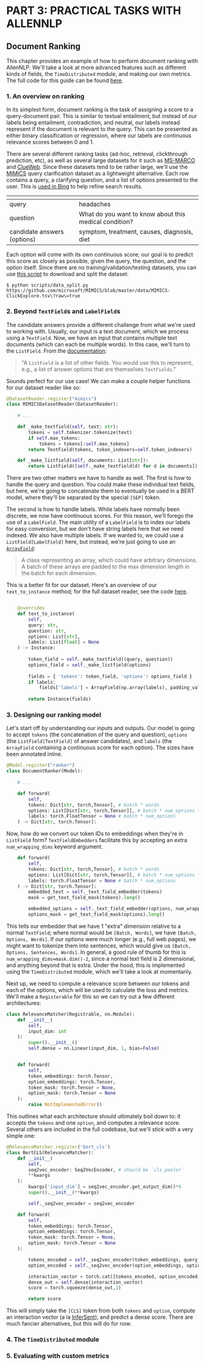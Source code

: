 # PART 3: PRACTICAL TASKS WITH ALLENNLP

## Document Ranking

This chapter provides an example of how to perform document ranking with AllenNLP. We'll take a look at more advanced features such as different kinds of fields, the `TimeDistributed` module, and making our own metrics. The full code for this guide can be found [here](https://github.com/jacobdanovitch/allenrank).

### 1. An overview on ranking

In its simplest form, document ranking is the task of assigning a score to a query-document pair. This is similar to textual entailment, but instead of our labels being entailment, contradiction, and neutral, our labels instead represent if the document is relevant to the query. This can be presented as either binary classification or regression, where our labels are continuous relevance scores between 0 and 1.

There are several different ranking tasks (ad-hoc, retrieval, clickthrough prediction, etc), as well as several large datasets for it such as [MS-MARCO](https://microsoft.github.io/msmarco/) and [ClueWeb](https://lemurproject.org/clueweb09/). Since these datasets tend to be rather large, we'll use the [MIMICS](https://github.com/microsoft/MIMICS) query clarification dataset as a lightweight alternative. Each row contains a query, a clarifying question, and a list of options presented to the user. This is [used in Bing](https://twitter.com/albondarenko2/status/1225802655504781312/photo/1) to help refine search results.

| <!-- -->                            | <!-- -->                                                  |
|-------------------------------------|-----------------------------------------------------------|
| query                               | headaches                                                 |
| question                            | What do you want to know about this medical condition?    |
| candidate answers (options)         | symptom, treatment, causes, diagnosis, diet               |

Each option will come with its own continuous score; our goal is to predict this score as closely as possible, given the query, the question, and the option itself. Since there are no training/validation/testing datasets, you can use [this script](https://github.com/jacobdanovitch/allenrank/blob/master/scripts/data_split.py) to download and split the dataset:

```shell
$ python scripts/data_split.py https://github.com/microsoft/MIMICS/blob/master/data/MIMICS-ClickExplore.tsv\?raw\=true
```

### 2. Beyond `TextField`s and `LabelField`s

The candidate answers provide a different challenge from what we're used to working with. Usually, our input is a text document, which we process using a `TextField`. Now, we have an input that contains multiple text documents (which can each be multiple words). In this case, we'll turn to the `ListField`. From the [documentation](https://docs.allennlp.org/master/api/data/fields/list_field/): 

> "A `ListField` is a list of other fields. You would use this to represent, e.g., a list of answer options that are themselves `TextFields`."

Sounds perfect for our use case! We can make a couple helper functions for our dataset reader like so:

```python
@DatasetReader.register("mimics")
class MIMICSDatasetReader(DatasetReader):
    
    # ...

    def _make_textfield(self, text: str):
        tokens = self.tokenizer.tokenize(text)
        if self.max_tokens:
            tokens = tokens[:self.max_tokens]
        return TextField(tokens, token_indexers=self.token_indexers)

    def _make_listfield(self, documents: List[str]):
        return ListField([self._make_textfield(d) for d in documents])
```

There are two other matters we have to handle as well. The first is how to handle the query and question. You could make these individual text fields, but here, we're going to concatenate them to eventually be used in a BERT model, where they'll be separated by the special `[SEP]` token.

The second is how to handle labels. While labels have normally been discrete, we now have continuous scores. For this reason, we'll forego the use of a `LabelField`. The main utility of a `LabelField` is to index our labels for easy conversion, but we don't have string labels here that we need indexed. We also have multiple labels. If we wanted to, we could use a `ListField[LabelField]` here, but instead, we're just going to use an [`ArrayField`](https://docs.allennlp.org/master/api/data/fields/array_field/):

> A class representing an array, which could have arbitrary dimensions. A batch of these arrays are padded to the max dimension length in the batch for each dimension.

This is a better fit for our dataset. Here's an overview of our `text_to_instance` method; for the full dataset reader, see the code [here](https://github.com/jacobdanovitch/allenrank/blob/master/allenrank/dataset_readers/mimics_reader.py).

```python

    @overrides
    def text_to_instance(
        self,
        query: str, 
        question: str,
        options: List[str],
        labels: List[float] = None
    ) -> Instance:
        
        token_field = self._make_textfield((query, question))
        options_field = self._make_listfield(options)
        
        fields = { 'tokens': token_field, 'options': options_field }
        if labels:       
            fields['labels'] = ArrayField(np.array(labels), padding_value=-1)
        
        return Instance(fields)
```

### 3. Designing our ranking model

Let's start off by understanding our inputs and outputs. Our model is going to accept `tokens` (the concatenation of the query and question), `options` (the `ListField[TextField]` of answer candidates), and `labels` (the `ArrayField` containing a continuous score for each option). The sizes have been annotated inline.

```python
@Model.register("ranker")
class DocumentRanker(Model):
    
    # ...

    def forward( 
        self, 
        tokens: Dict[str, torch,Tensor], # batch * words
        options: List[Dict[str, torch,Tensor]], # batch * num_options * words
        labels: torch.FloatTensor = None # batch * num_options
    ) -> Dict[str, torch.Tensor]:
```

Now, how do we convert our token IDs to embeddings when they're in `ListField` form? `TextFieldEmbedders` facilitate this by accepting an extra `num_wrapping_dims` keyword argument.

```python
    def forward( 
        self, 
        tokens: Dict[str, torch,Tensor], # batch * words
        options: List[Dict[str, torch,Tensor]], # batch * num_options * words
        labels: torch.FloatTensor = None # batch * num_options
    ) -> Dict[str, torch.Tensor]:
        embedded_text = self._text_field_embedder(tokens)
        mask = get_text_field_mask(tokens).long()

        embedded_options = self._text_field_embedder(options, num_wrapping_dims=1)
        options_mask = get_text_field_mask(options).long()
```

This tells our embedder that we have 1 "extra" dimension relative to a normal `TextField`; where normal would be `[Batch, Words]`, we have `[Batch, Options, Words]`. If our options were much longer (e.g., full web pages), we might want to tokenize them into sentences, which would give us `[Batch, Options, Sentences, Words]`. In general, a good rule of thumb for this is `num_wrapping_dims=mask.dim()-2`, since a normal text field is 2 dimensional, and anything beyond that is extra. Under the hood, this is implemented using the `TimeDistributed` module, which we'll take a look at momentarily. 

Next up, we need to compute a relevance score between our tokens and each of the options, which will be used to calculate the loss and metrics. We'll make a `Registerable` for this so we can try out a few different architectures:

```python
class RelevanceMatcher(Registrable, nn.Module):
    def __init__(
        self,
        input_dim: int
    ):
        super().__init__()
        self.dense = nn.Linear(input_dim, 1, bias=False)


    def forward(
        self, 
        token_embeddings: torch.Tensor, 
        option_embeddings: torch.Tensor,
        token_mask: torch.Tensor = None,
        option_mask: torch.Tensor = None
    ):
        raise NotImplementedError()
```

This outlines what each architecture should ultimately boil down to: it accepts the `tokens` and one `option`, and computes a relevance score. Several others are included in the full codebase, but we'll stick with a very simple one:

```python
@RelevanceMatcher.register('bert_cls')
class BertCLS(RelevanceMatcher):
    def __init__(
        self,
        seq2vec_encoder: Seq2VecEncoder, # should be `cls_pooler`
        **kwargs
    ):
        kwargs['input_dim'] = seq2vec_encoder.get_output_dim()*4
        super().__init__(**kwargs)

        self._seq2vec_encoder = seq2vec_encoder

    def forward(
        self, 
        token_embeddings: torch.Tensor, 
        option_embeddings: torch.Tensor,
        token_mask: torch.Tensor = None,
        option_mask: torch.Tensor = None
    ):

        tokens_encoded = self._seq2vec_encoder(token_embeddings, query_mask)
        option_encoded = self._seq2vec_encoder(option_embeddings, option_mask)

        interaction_vector = torch.cat([tokens_encoded, option_encoded, token_encoded-option_encoded, tokens_encoded*option_encoded], dim=1)
        dense_out = self.dense(interaction_vector)
        score = torch.squeeze(dense_out,1)

        return score
```

This will simply take the `[CLS]` token from both `tokens` and `option`, compute an interaction vector (a la [InferSent](https://research.fb.com/publications/supervised-learning-of-universal-sentence-representations-from-natural-language-inference-data/)), and predict a dense score. There are much fancier alternatives, but this will do for now.

### 4. The `TimeDistributed` module



### 5. Evaluating with custom metrics